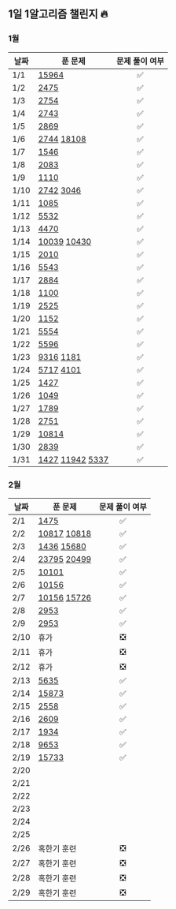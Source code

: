 ## 1일 1알고리즘 챌린지 🔥

### 1월

| 날짜 | 푼 문제 | 문제 풀이 여부 |
| ---- | ------- | :------: |
| 1/1  |    [15964](https://www.acmicpc.net/problem/15964)| ✅ |
| 1/2  |    [2475](https://www.acmicpc.net/problem/2475)  |     ✅   |
| 1/3  |  [2754](https://www.acmicpc.net/problem/2754)      |  ✅  |
| 1/4  |  [2743](https://www.acmicpc.net/problem/2743)  |  ✅    |
| 1/5  |  [2869](https://www.acmicpc.net/problem/2869)       |    ✅    |
| 1/6  |  [2744](https://www.acmicpc.net/problem/2744)     [18108](https://www.acmicpc.net/problem/18108)     |      ✅    |
| 1/7  |  [1546](https://www.acmicpc.net/problem/1546)       |       ✅    |
| 1/8  |  [2083](https://www.acmicpc.net/problem/2083)         |     ✅     |
| 1/9  |   [1110](https://www.acmicpc.net/problem/1110)           |    ✅   |
| 1/10 |     [2742](https://www.acmicpc.net/problem/2742)    [3046](https://www.acmicpc.net/problem/3046)         |     ✅        |
| 1/11 |     [1085](https://www.acmicpc.net/problem/1085)      |    ✅     |
| 1/12 |      [5532](https://www.acmicpc.net/problem/5532)   |    ✅     |
| 1/13 |   [4470](https://www.acmicpc.net/problem/4470)        |    ✅     |
| 1/14 |   [10039](https://www.acmicpc.net/problem/10039)    [10430](https://www.acmicpc.net/problem/10430)         |        ✅        |
| 1/15 |        [2010](https://www.acmicpc.net/problem/2010)    |     ✅       |
| 1/16 |   [5543](https://www.acmicpc.net/problem/5543)          |         ✅          |
| 1/17 |   [2884](https://www.acmicpc.net/problem/2884)        |          ✅         |
| 1/18 |  [1100](https://www.acmicpc.net/problem/1100)        |          ✅      |
| 1/19 |  [2525](https://www.acmicpc.net/problem/2525)       |            ✅    |
| 1/20 |      [1152](https://www.acmicpc.net/problem/1152)         |          ✅         |
| 1/21 |   [5554](https://www.acmicpc.net/problem/5554)        |        ✅         |
| 1/22 |    [5596](https://www.acmicpc.net/problem/5596)        |      ✅       |
| 1/23 |    [9316](https://www.acmicpc.net/problem/9316)   [1181](https://www.acmicpc.net/problem/1181)        |       ✅         |
| 1/24 |    [5717](https://www.acmicpc.net/problem/5717)  [4101](https://www.acmicpc.net/problem/4101)       |           ✅     |
| 1/25 |       [1427](https://www.acmicpc.net/problem/1427)   |           ✅       |
| 1/26 |         [1049](https://www.acmicpc.net/problem/1049)    |         ✅       |
| 1/27 |     [1789](https://www.acmicpc.net/problem/1789)         |       ✅         |
| 1/28 |    [2751](https://www.acmicpc.net/problem/2751)      |        ✅      |
| 1/29 |       [10814](https://www.acmicpc.net/problem/10814)   |       ✅          |
| 1/30 |      [2839](https://www.acmicpc.net/problem/2839)    |           ✅       |
| 1/31 |    [1427](https://www.acmicpc.net/problem/1427)     [11942](https://www.acmicpc.net/problem/11942) [5337](https://www.acmicpc.net/problem/5337)    |  ✅       |

### 2월

| 날짜 | 푼 문제 | 문제 풀이 여부 |
| ---- | ------- | :------: |
| 2/1  |      [1475](https://www.acmicpc.net/problem/1475)    |        ✅        |
| 2/2  |      [10817](https://www.acmicpc.net/problem/10817) [10818](https://www.acmicpc.net/problem/10818)   |       ✅         |
| 2/3  |      [1436](https://www.acmicpc.net/problem/1436)  [15680](https://www.acmicpc.net/problem/15680)  |        ✅        |
| 2/4  |      [23795](https://www.acmicpc.net/problem/23795) [20499](https://www.acmicpc.net/problem/20499)  |       ✅         |
| 2/5  |      [10101](https://www.acmicpc.net/problem/10101)   |      ✅      |
| 2/6  |      [10156](https://www.acmicpc.net/problem/10156)   |      ✅      |
| 2/7  |      [10156](https://www.acmicpc.net/problem/10156) [15726](https://www.acmicpc.net/problem/15726)  |      ✅      |
| 2/8  |      [2953](https://www.acmicpc.net/problem/2953)   |       ✅        |
| 2/9  |      [2953](https://www.acmicpc.net/problem/2953)   |       ✅        |
| 2/10 |    휴가     |        ❎        |
| 2/11 |    휴가     |        ❎        |
| 2/12 |    휴가     |        ❎        |
| 2/13 |      [5635](https://www.acmicpc.net/problem/2953)   |       ✅        |
| 2/14 |      [15873](https://www.acmicpc.net/problem/15873) |       ✅        |
| 2/15 |      [2558](https://www.acmicpc.net/problem/2558)   |       ✅        |
| 2/16 |      [2609](https://www.acmicpc.net/problem/2609)   |       ✅        |
| 2/17 |      [1934](https://www.acmicpc.net/problem/1934)   |       ✅        |
| 2/18 |      [9653](https://www.acmicpc.net/problem/9653)   |       ✅        |
| 2/19 |      [15733](https://www.acmicpc.net/problem/15733)   |       ✅        |
| 2/20 |         |                |
| 2/21 |         |                |
| 2/22 |         |                |
| 2/23 |         |                |
| 2/24 |         |                |
| 2/25 |         |                |
| 2/26 |   혹한기 훈련     |        ❎        |
| 2/27 |   혹한기 훈련     |        ❎        |
| 2/28 |   혹한기 훈련     |        ❎        |
| 2/29 |   혹한기 훈련     |        ❎        |

